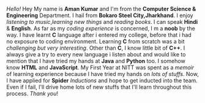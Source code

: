 

_Hello!_
Hey My name is **Aman Kumar** and I'm from the **Computer Science & Engineering** Department. I hail from **Bokaro Steel City,Jharkhand**. I enjoy _listening to music_,_learning new things_ and _reading books_. I can speak **Hindi** & **English**.
As far as my _coding experience_ is concerned, I m a **noob** by the way.
I have learnt **C** language after i entered my college, before that i had no exposure to coding environment. Learning **C** from scratch was a bit _challenging but very interesting_. Other than **C**, I know little bit of **C++**.
I always give a try to every new language i listen about and would like to mention that I have tried my hands at **Java** and **Python** too.
I somehow know **HTML** and **JavaScript**.
My First Year at NITT was spent as a _memoir_ of learning experience because I have tried my hands on _lots of stuffs_.
Now, I have applied for **Spider** _Inductions_ and hope to get inducted into the team. Even if I fail, I'll drive home lots of new stuffs that I'll learn throughout this process.
_Thank you_!
